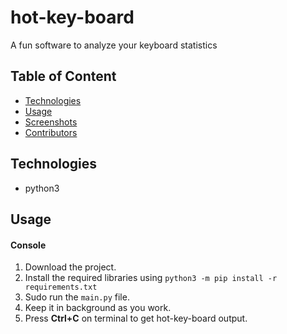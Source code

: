 # hot-key-board
A fun software to analyze your keyboard statistics
  
## Table of Content
- [Technologies](#technologies)
- [Usage](#usage)
- [Screenshots](#screenshots)
- [Contributors](#contributors)

## Technologies
- python3

## Usage
#### Console
1. Download the project.
3. Install the required libraries using `python3 -m pip install -r requirements.txt`
4. Sudo run the `main.py` file.
5. Keep it in background as you work.
6. Press **Ctrl+C** on terminal to get hot-key-board output.
